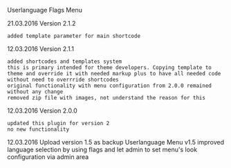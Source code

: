 Userlanguage Flags Menu

21.03.2016 Version 2.1.2

    added template parameter for main shortcode

12.03.2016 Version 2.1.1

    added shortcodes and templates system
    this is primary intended for theme developers. Copying template to theme and override it with needed markup plus to have all needed code without need to overrride shortcodes
    original functionality with menu configuration from 2.0.0 remained without any change
    removed zip file with images, not understand the reason for this

12.03.2016 Version 2.0.0

    updated this plugin for version 2
    no new functionality

12.03.2016 Upload version 1.5 as backup Userlanguage Menu v1.5 improved language selection by using flags and let admin to set menu's look configuration via admin area
